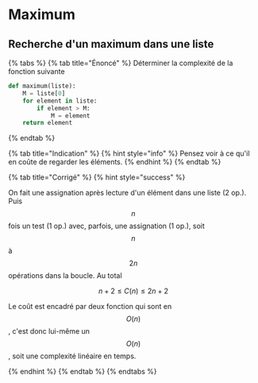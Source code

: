 # Maximum

## Recherche d'un maximum dans une liste

{% tabs %}
{% tab title="Énoncé" %}
Déterminer la complexité de la fonction suivante

```python
def maximum(liste):
    M = liste[0]
    for element in liste:
        if element > M:
            M = element
    return element
```
{% endtab %}

{% tab title="Indication" %}
{% hint style="info" %}
Pensez voir à ce qu'il en coûte de regarder les éléments.
{% endhint %}
{% endtab %}

{% tab title="Corrigé" %}
{% hint style="success" %}

On fait une assignation après lecture d'un élément dans une liste \(2 op.\). 
Puis $$n$$ fois un test \(1 op.\) avec, parfois, une assignation \(1 op.\), soit 
$$n$$ à $$2n$$ opérations dans la boucle. Au total 

$$
n + 2 \leq C(n) \leq  2n + 2 
$$

Le coût est encadré par deux fonction qui sont en $$O(n)$$, c'est donc 
lui-même un $$O(n)$$, soit une complexité linéaire en temps.

{% endhint %}
{% endtab %}
{% endtabs %}

